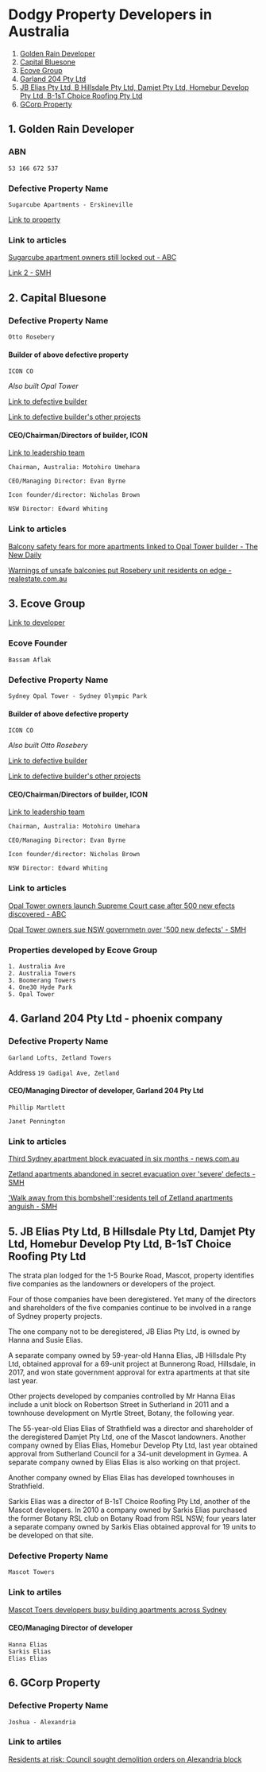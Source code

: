 # Dodgy Property Developers in Australia

1. [Golden Rain Developer](#golden-rain-developer)
2. [Capital Bluesone](#capital-bluesone)
3. [Ecove Group](#ecove-group)
4. [Garland 204 Pty Ltd](#garland-204-pty-ltd)
5. [JB Elias Pty Ltd, B Hillsdale Pty Ltd, Damjet Pty Ltd, Homebur Develop Pty Ltd, B-1sT Choice Roofing Pty Ltd](#jb-elias-pty-ltd-b-hillsdale-pty-ltd-damjet-pty-ltd-homebur-develop-pty-ltd-b-1st-choice-roofing-pty-ltd)
6. [GCorp Property](#gcorp-property)

## 1. Golden Rain Developer

### ABN

```
53 166 672 537
```

### Defective Property Name

```
Sugarcube Apartments - Erskineville
```

[Link to property](http://www.sugarcubehoneycomb.com.au/)

### Link to articles

[Sugarcube apartment owners still locked out - ABC](https://www.abc.net.au/news/2019-09-05/sugarcube-apartment-sydney-owners-still-locked-out/11477478)

[Link 2 - SMH](https://www.smh.com.au/national/nsw/what-sane-person-would-wait-five-years-hope-for-unit-owners-after-toxin-delay-20200513-p54sml.html)

## 2. Capital Bluesone

### Defective Property Name

```
Otto Rosebery
```

#### Builder of above defective property

```
ICON CO
```

*Also built Opal Tower*

[Link to defective builder](https://icon.co/)

[Link to defective builder's other projects](https://icon.co/projects)

#### CEO/Chairman/Directors of builder, ICON

[Link to leadership team](https://icon.co/company-profile/leadership/)

```
Chairman, Australia: Motohiro Umehara

CEO/Managing Director: Evan Byrne

Icon founder/director: Nicholas Brown

NSW Director: Edward Whiting
```

### Link to articles

[Balcony safety fears for more apartments linked to Opal Tower builder - The New Daily](https://thenewdaily.com.au/finance/property/2019/10/08/otto-apartments-balconies/)

[Warnings of unsafe balconies put Rosebery unit residents on edge - realestate.com.au](https://www.realestate.com.au/news/warnings-of-unsafe-balconies-put-rosebery-unit-residents-on-edge/)

## 3. Ecove Group

[Link to developer](http://www.ecove.com.au/)

### Ecove Founder
```
Bassam Aflak
```

### Defective Property Name

```
Sydney Opal Tower - Sydney Olympic Park
```

#### Builder of above defective property

```
ICON CO
```
*Also built Otto Rosebery*

[Link to defective builder](https://icon.co/)

[Link to defective builder's other projects](https://icon.co/projects)

#### CEO/Chairman/Directors of builder, ICON

[Link to leadership team](https://icon.co/company-profile/leadership/)

```
Chairman, Australia: Motohiro Umehara

CEO/Managing Director: Evan Byrne

Icon founder/director: Nicholas Brown

NSW Director: Edward Whiting
```


### Link to articles

[Opal Tower owners launch Supreme Court case after 500 new efects discovered - ABC](https://www.abc.net.au/news/2020-06-29/opal-tower-owners-launch-supreme-court-case-over-new-defects/12402444)

[Opal Tower owners sue NSW governmetn over '500 new defects' - SMH](https://www.smh.com.au/national/nsw/opal-tower-owners-sue-nsw-government-over-500-new-defects-20200629-p5578w.html)

### Properties developed by Ecove Group

```
1. Australia Ave
2. Australia Towers
3. Boomerang Towers
4. One30 Hyde Park
5. Opal Tower
```

## 4. Garland 204 Pty Ltd - phoenix company

### Defective Property Name

```
Garland Lofts, Zetland Towers
```

Address `19 Gadigal Ave, Zetland`

#### CEO/Managing Director of developer, Garland 204 Pty Ltd

```
Phillip Martlett

Janet Pennington
```

### Link to articles

[Third Sydney apartment block evacuated in six months - news.com.au](https://www.news.com.au/national/nsw-act/news/third-sydney-apartment-block-evacuated-in-six-months/news-story/443fd87b973d4b380eaac8bcda9a04b2)

[Zetland apartments abandoned in secret evacuation over 'severe' defects - SMH](https://www.smh.com.au/national/zetland-apartments-abandoned-in-secret-evacuation-over-severe-defects-20190709-p525lk.html)

['Walk away from this bombshell':residents tell of Zetland apartments anguish - SMH](https://www.smh.com.au/national/walk-away-from-this-bombshell-residents-tell-of-zetland-apartments-anguish-20190710-p5260v.html)

## 5. JB Elias Pty Ltd, B Hillsdale Pty Ltd, Damjet Pty Ltd, Homebur Develop Pty Ltd, B-1sT Choice Roofing Pty Ltd

The strata plan lodged for the 1-5 Bourke Road, Mascot, property identifies five companies as the landowners or developers of the project.

Four of those companies have been deregistered. Yet many of the directors and shareholders of the five companies continue to be involved in a range of Sydney property projects.

The one company not to be deregistered, JB Elias Pty Ltd, is owned by Hanna and Susie Elias.

A separate company owned by 59-year-old Hanna Elias, JB Hillsdale Pty Ltd, obtained approval for a 69-unit project at Bunnerong Road, Hillsdale, in 2017, and won state government approval for extra apartments at that site last year.

Other projects developed by companies controlled by Mr Hanna Elias include a unit block on Robertson Street in Sutherland in 2011 and a townhouse development on Myrtle Street, Botany, the following year.

The 55-year-old Elias Elias of Strathfield was a director and shareholder of the deregistered Damjet Pty Ltd, one of the Mascot landowners. Another company owned by Elias Elias, Homebur Develop Pty Ltd, last year obtained approval from Sutherland Council for a 34-unit development in Gymea. A separate company owned by Elias Elias is also working on that project.

Another company owned by Elias Elias has developed townhouses in Strathfield.

Sarkis Elias was a director of B-1sT Choice Roofing Pty Ltd, another of the Mascot developers. In 2010 a company owned by Sarkis Elias purchased the former Botany RSL club on Botany Road from RSL NSW; four years later a separate company owned by Sarkis Elias obtained approval for 19 units to be developed on that site.

### Defective Property Name

```
Mascot Towers
```

### Link to artiles

[Mascot Toers developers busy building apartments across Sydney](https://www.smh.com.au/national/nsw/mascot-towers-developers-busy-building-apartments-across-sydney-20190625-p5217s.html)

#### CEO/Managing Director of developer

```
Hanna Elias
Sarkis Elias
Elias Elias
```

## 6. GCorp Property

### Defective Property Name

```
Joshua - Alexandria
```

### Link to artiles

[Residents at risk: Council sought demolition orders on Alexandria block](https://www.smh.com.au/national/residents-at-risk-council-sought-demolition-orders-on-alexandria-block-20190723-p52a1t.html)
